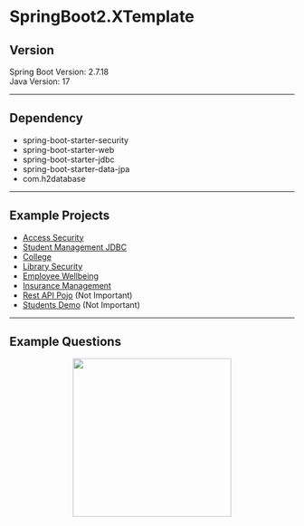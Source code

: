 # SpringBoot2.XTemplate

## Version
Spring Boot Version: 2.7.18<br>
Java Version: 17<br>

---

## Dependency
- spring-boot-starter-security
- spring-boot-starter-web
- spring-boot-starter-jdbc
- spring-boot-starter-data-jpa
- com.h2database

---

## Example Projects
- [Access Security](https://github.com/ShunKaidou/SpringBoot2.XTemplate/tree/main/Example%20Projects/Access_Security)
- [Student Management JDBC](https://github.com/ShunKaidou/SpringBoot2.XTemplate/tree/main/Example%20Projects/Student_Management_JDBC)
- [College](https://github.com/ShunKaidou/SpringBoot2.XTemplate/tree/main/Example%20Projects/Springboot-College)
- [Library Security](https://github.com/ShunKaidou/SpringBoot2.XTemplate/tree/main/Example%20Projects/Library_Security)
- [Employee Wellbeing](https://github.com/ShunKaidou/SpringBoot2.XTemplate/tree/main/Example%20Projects/Employee_Wellbeing_Many2One)
- [Insurance Management](https://github.com/ShunKaidou/SpringBoot2.XTemplate/tree/main/Example%20Projects/Insurance_Management_Many2One)
- [Rest API Pojo](https://github.com/ShunKaidou/SpringBoot2.XTemplate/tree/main/Example%20Projects/Springboot-Rest-POJO%20(Not%20IMP)) (Not Important)
- [Students Demo](https://github.com/ShunKaidou/SpringBoot2.XTemplate/tree/main/Example%20Projects/Springboot-Students-Demo%20(Not%20IMP)) (Not Important)

---

## Example Questions

<div align="center">
  <img src="https://github.com/user-attachments/assets/b6bf6953-f0cc-48e2-b883-550e116ac26c" width="280">
  <br>
</div>
